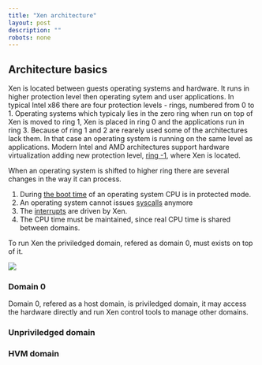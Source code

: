 ```yaml
---
title: "Xen architecture"
layout: post
description: ""
robots: none
---
```


## Architecture basics

Xen is located between guests operating systems and hardware. It runs in higher protection level then operating sytem and user applications.
In typical Intel x86 there are four protection levels - rings, numbered from 0 to 1. Operating systems which typicaly lies in the zero ring when run on top of Xen is moved to ring 1, Xen is placed in ring 0 and the applications run in ring 3. Because of ring 1 and 2 are rearely used some of the architectures lack them. In that case an operating system is running on the same level as applications. Modern Intel and AMD architectures support hardware virtualization adding new protection level, [ring -1](../HWsupport/index.html), where Xen is located. 

When an operating system is shifted to higher ring there are several changes in the way it can process. 

1. During [the boot time](../Booting/index.html) of an operating system CPU is in protected mode.
2. An operating system cannot issues [syscalls](../XenHypercall/index.html) anymore
3. The [interrupts](../XenEvents/index.html) are driven by Xen.
4. The CPU time must be maintained, since real CPU time is shared between domains.

To run Xen the priviledged domain, refered as domain 0, must exists on top of it. 

![](/assets/2016/XenArchitecture.png)

### Domain 0 
 
Domain 0, refered as a host domain, is priviledged domain, it may access the hardware directly and run Xen control tools to manage other domains.


### Unpriviledged domain

### HVM domain


